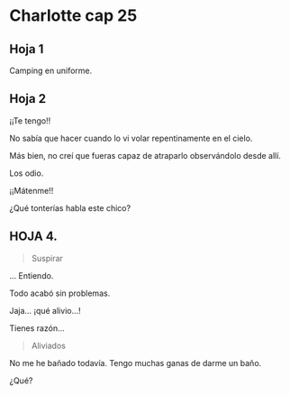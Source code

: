# Charlotte cap 25

## Hoja 1
Camping en uniforme.

## Hoja 2
¡¡Te tengo!!

No sabía que hacer cuando lo vi volar repentinamente en el cielo.

Más bien, no creí que fueras capaz de atraparlo observándolo desde allí.

Los odio.

¡¡Mátenme!!

¿Qué tonterías habla este chico?

## HOJA 4.

> Suspirar 

… Entiendo.

Todo acabó sin problemas.

Jaja… ¡qué alivio…!

Tienes razón…

> Aliviados 

No me he bañado todavía.
Tengo muchas ganas de darme un baño. 

¿Qué?
